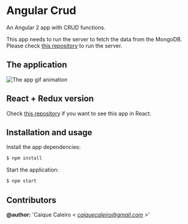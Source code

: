 # Angular Crud
An Angular 2 app with CRUD functions. 

This app needs to run the server to fetch the data from the MongoDB. Please check [this repository](https://github.com/caiquecaleiro/node-todo-api)
to run the server.

## The application

![The app gif animation](https://raw.githubusercontent.com/caiquecaleiro/angular-crud/readme/src/assets/app.gif)

## React + Redux version
Check [this repository](https://github.com/caiquecaleiro/react-crud) if you want to see this app in React.

## Installation and usage

Install the app dependencies:
```bash
$ npm install
```
Start the application:
```bash
$ npm start
```

## Contributors  

**@author:** 'Caique Caleiro *< [caiquecaleiro@gmail.com](mailto:caiquecaleiro@gmail.com) >*' 


